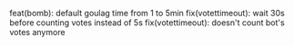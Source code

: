 feat(bomb): default goulag time from 1 to 5min
fix(votettimeout): wait 30s before counting votes instead of 5s
fix(votettimeout): doesn't count bot's votes anymore
